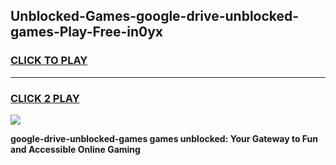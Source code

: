 
## Unblocked-Games-google-drive-unblocked-games-Play-Free-in0yx
<h3>
<a href="https://premium76.site?title=google-drive-unblocked-games&ref=10A">CLICK TO PLAY</a></h3>
<hr>

<h3>
<a href="https://premium76.site?title=google-drive-unblocked-games&ref=10A">CLICK 2 PLAY</a>
  
</h3>

<a href="https://premium76.site?title=google-drive-unblocked-games&ref=10A"><img src="https://clearcache.store/games.png"></a>


**google-drive-unblocked-games games unblocked: Your Gateway to Fun and Accessible Online Gaming**
